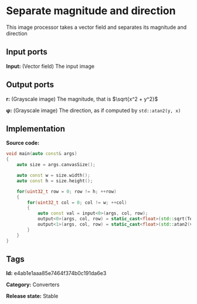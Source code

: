 # Separate magnitude and direction

This image processor takes a vector field and separates its magnitude and direction

## Input ports

__Input:__ (Vector field) The input image

## Output ports

__r:__ (Grayscale image) The magnitude, that is $\sqrt{x^2 + y^2}$

__φ:__ (Grayscale image) The direction, as if computed by `std::atan2(y, x)`

## Implementation

__Source code:__

```c++
void main(auto const& args)
{
	auto size = args.canvasSize();

	auto const w = size.width();
	auto const h = size.height();

	for(uint32_t row = 0; row != h; ++row)
	{
		for(uint32_t col = 0; col != w; ++col)
		{
			auto const val = input<0>(args, col, row);
			output<0>(args, col, row) = static_cast<float>(std::sqrt(Texpainter::dot(val, val)));
			output<1>(args, col, row) = static_cast<float>(std::atan2(val[1], val[0]));
		}
	}
}
```

## Tags

__Id:__ e4ab1e1aaa85e7464f374b0c191da6e3

__Category:__ Converters

__Release state:__ Stable